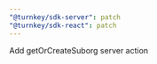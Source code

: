 ```yaml
---
"@turnkey/sdk-server": patch
"@turnkey/sdk-react": patch
---
```


Add getOrCreateSuborg server action
